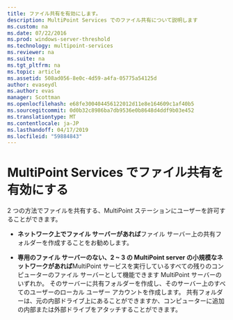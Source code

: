 ```yaml
---
title: ファイル共有を有効にします。
description: MultiPoint Services でのファイル共有について説明します
ms.custom: na
ms.date: 07/22/2016
ms.prod: windows-server-threshold
ms.technology: multipoint-services
ms.reviewer: na
ms.suite: na
ms.tgt_pltfrm: na
ms.topic: article
ms.assetid: 508ad056-8e0c-4d59-a4fa-05775a54125d
author: evaseydl
ms.author: evas
manager: Scottman
ms.openlocfilehash: e68fe300404456122012d11e8e164609c1af40b5
ms.sourcegitcommit: 0d0b32c8986ba7db9536e0b8648d4ddf9b03e452
ms.translationtype: MT
ms.contentlocale: ja-JP
ms.lasthandoff: 04/17/2019
ms.locfileid: "59884843"
---
```

# <a name="enable-file-sharing-in-multipoint-services"></a>MultiPoint Services でファイル共有を有効にする
2 つの方法でファイルを共有する、MultiPoint ステーションにユーザーを許可することができます。  
  
-   **ネットワーク上でファイル サーバーがあれば**ファイル サーバー上の共有フォルダーを作成することをお勧めします。  
  
-   **専用のファイル サーバーのない、2 ~ 3 の MultiPoint server の小規模なネットワークがあれば**MultiPoint サービスを実行しているすべての残りのコンピューターのファイル サーバーとして機能できます MultiPoint サーバーのいずれか。 そのサーバーに共有フォルダーを作成し、そのサーバー上のすべてのユーザーのローカル ユーザー アカウントを作成します。 共有フォルダーは、元の内部ドライブ上にあることができますか、コンピューターに追加の内部または外部ドライブをアタッチすることができます。  
  
